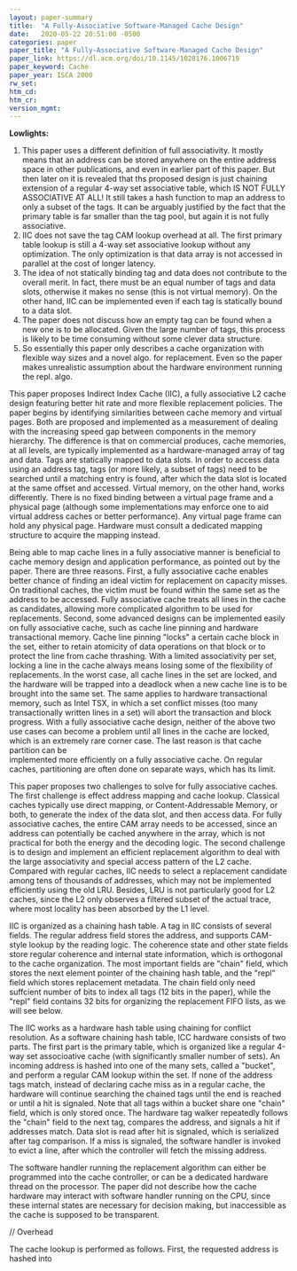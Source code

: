 ```yaml
---
layout: paper-summary
title:  "A Fully-Associative Software-Managed Cache Design"
date:   2020-05-22 20:51:00 -0500
categories: paper
paper_title: "A Fully-Associative Software-Managed Cache Design"
paper_link: https://dl.acm.org/doi/10.1145/1028176.1006719
paper_keyword: Cache
paper_year: ISCA 2000
rw_set:
htm_cd:
htm_cr:
version_mgmt:
---
```


**Lowlights:** 

1. This paper uses a different definition of full associativity. It mostly means that an address can be stored anywhere 
   on the entire address space in other publications, and even in earlier part
   of this paper. But then later on it is revealed that ths proposed design is just chaining extension of a regular
   4-way set associative table, which IS NOT FULLY ASSOCIATIVE AT ALL! It still takes a hash function to map an address to only
   a subset of the tags. It can be arguably justified by the fact that the primary table is far smaller than the tag pool,
   but again it is not fully associative. 
2. IIC does not save the tag CAM lookup overhead at all. The first primary table lookup is still a 4-way set associative
   lookup without any optimization. The only optimization is that data array is not accessed in parallel at the cost
   of longer latency.
3. The idea of not statically binding tag and data does not contribute to the overall merit. In fact, 
   there must be an equal number of tags and data slots, otherwise it makes no sense (this is not virtual memory).
   On the other hand, IIC can be implemented even if each tag is statically bound to a data slot. 
4. The paper does not discuss how an empty tag can be found when a new one is to be allocated. Given the large number 
   of tags, this process is likely to be time consuming without some clever data structure.
5. So essentially this paper only describes a cache organization with flexible way sizes and a novel algo. for replacement.
   Even so the paper makes unrealistic assumption about the hardware environment running the repl. algo.

This paper proposes Indirect Index Cache (IIC), a fully associative L2 cache design featuring better hit rate and more flexible
replacement policies. The paper begins by identifying similarities between cache memory and virtual pages. Both are 
proposed and implemented as a measurement of dealing with the increasing speed gap between components in the memory hierarchy.
The difference is that on commercial produces, cache memories, at all levels, are typically implemented as a hardware-managed
array of tag and data. Tags are statically mapped to data slots. In order to access data using an address tag, tags
(or more likely, a subset of tags) need to be searched until a matching entry is found, after which the data slot is 
located at the same offset and accessed. Virtual memory, on the other hand, works differently. There is no fixed binding
between a virtual page frame and a physical page (although some implementations may enforce one to aid virtual address
caches or better performance). Any virtual page frame can hold any physical page. Hardware must consult a dedicated 
mapping structure to acquire the mapping instead. 

Being able to map cache lines in a fully associative manner is beneficial to cache memory design and application performance,
as pointed out by the paper. There are three reasons. First, a fully associative cache enables better chance of finding 
an ideal victim for replacement on capacity misses. On traditional caches, the victim must be found within the same set
as the address to be accessed. Fully associative cache treats all lines in the cache as candidates, allowing more 
complicated algorithm to be used for replacements. Second, some advanced designs can be implemented easily on fully 
associative cache, such as cache line pinning and hardware transactional memory. Cache line pinning "locks" a certain
cache block in the set, either to retain atomicity of data operations on that block or to protect the line from cache thrashing.
With a limited associativity per set, locking a line in the cache always means losing some of the flexibility of 
replacements. In the worst case, all cache lines in the set are locked, and the hardware will be trapped into a deadlock
when a new cache line is to be brought into the same set. The same applies to hardware transactional memory, such as 
Intel TSX, in which a set conflict misses (too many transactionally written lines in a set) will abort the transaction
and block progress. With a fully associative cache design, neither of the above two use cases can become a problem until
all lines in the cache are locked, which is an extremely rare corner case. The last reason is that cache partition can be  
implemented more efficiently on a fully associative cache. On regular caches, partitioning are often done on separate ways,
which has its limit.

This paper proposes two challenges to solve for fully associative caches. The first challenge is effect address mapping
and cache lookup. Classical caches typically use direct mapping, or Content-Addressable Memory, or both, to generate the 
index of the data slot, and then access data. For fully associative caches, the entire CAM array needs to be accessed,
since an address can potentially be cached anywhere in the array, which is not practical for both the energy and the 
decoding logic. The second challenge is to design and implement an efficient replacement algorithm to deal with the 
large associativity and special access pattern of the L2 cache. Compared with regular caches, IIC needs to select a
replacement candidate among tens of thousands of addresses, which may not be implemented efficiently using the old LRU.
Besides, LRU is not particularly good for L2 caches, since the L2 only observes a filtered subset of the actual trace,
where most locality has been absorbed by the L1 level.

IIC is organized as a chaining hash table. A tag in IIC consists of several fields. The regular address field stores the 
address, and supports CAM-style lookup by the reading logic. The coherence state and other state fields store regular 
coherence and internal state information, which is orthogonal to the cache organization. The most important fields are 
"chain" field, which stores the next element pointer of the chaining hash table, and the "repl" field which stores 
replacement metadata. The chain field only need suffcient number of bits to index all tags (12 bits in the paper),
while the "repl" field contains 32 bits for organizing the replacement FIFO lists, as we will see below.

The IIC works as a hardware hash table using chaining for conflict resolution.
As a software chaining hash table, ICC hardware consists of two parts. The first part is the primary table, which is organized
like a regular 4-way set associoative cache (with significantly smaller number of sets). An incoming address is hashed 
into one of the many sets, called a "bucket", and perform a regular CAM lookup within the set.
If none of the address tags match, instead of declaring cache miss as in a regular cache, the hardware will continue
searching the chained tags until the end is reached or until a hit is signaled.
Note that all tags within a bucket share one "chain" field, which is only stored once. 
The hardware tag walker repeatedly follows the "chain" field to the next tag, compares the address, and signals a 
hit if addresses match. 
Data slot is read after hit is signaled, which is serialized after tag comparison. If a miss is signaled, the software
handler is invoked to evict a line, after which the controller will fetch the missing address.

The software handler running the replacement algorithm can either be programmed into the cache controller, or can be a 
dedicated hardware thread on the processor. The paper did not describe how the cache hardware may interact with 
software handler running on the CPU, since these internal states are necessary for decision making, but inaccessible 
as the cache is supposed to be transparent.

// Overhead

The cache lookup is performed as follows. First, the requested address is hashed into
